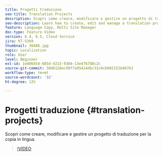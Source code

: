 ```yaml
---
title: Progetti traduzione
seo-title: Translation Projects
description: Scopri come creare, modificare e gestire un progetto di traduzione per la copia in lingua.
seo-description: Learn how to create, edit and manage a translation project for your Language Copy.
feature: Language Copy, Multi Site Manager
doc-type: Feature Video
version: 6.4, 6.5, Cloud Service
jira: KT-5369
thumbnail: 36486.jpg
topic: Localization
role: User
level: Beginner
exl-id: 1e406454-885d-4215-9304-13e476788c2c
source-git-commit: 30d6120ec99f7a95414dbc31c0cb002152bd6763
workflow-type: tm+mt
source-wordcount: '32'
ht-degree: 12%

---
```


# Progetti traduzione {#translation-projects}

Scopri come creare, modificare e gestire un progetto di traduzione per la copia in lingua.

>[!VIDEO](https://video.tv.adobe.com/v/36486?quality=12&learn=on)
